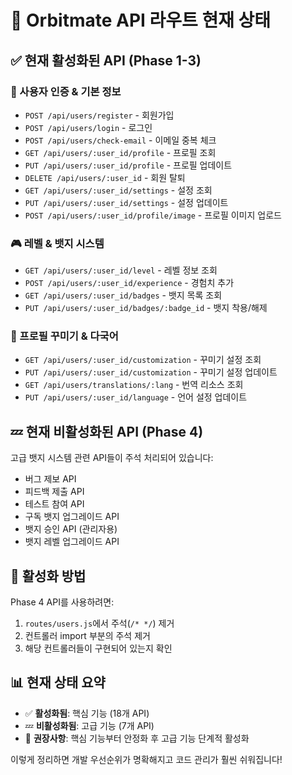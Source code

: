 # 🚀 Orbitmate API 라우트 현재 상태

## ✅ 현재 활성화된 API (Phase 1-3)

### 👤 사용자 인증 & 기본 정보
- `POST /api/users/register` - 회원가입
- `POST /api/users/login` - 로그인
- `POST /api/users/check-email` - 이메일 중복 체크
- `GET /api/users/:user_id/profile` - 프로필 조회
- `PUT /api/users/:user_id/profile` - 프로필 업데이트
- `DELETE /api/users/:user_id` - 회원 탈퇴
- `GET /api/users/:user_id/settings` - 설정 조회
- `PUT /api/users/:user_id/settings` - 설정 업데이트
- `POST /api/users/:user_id/profile/image` - 프로필 이미지 업로드

### 🎮 레벨 & 뱃지 시스템
- `GET /api/users/:user_id/level` - 레벨 정보 조회
- `POST /api/users/:user_id/experience` - 경험치 추가
- `GET /api/users/:user_id/badges` - 뱃지 목록 조회
- `PUT /api/users/:user_id/badges/:badge_id` - 뱃지 착용/해제

### 🎨 프로필 꾸미기 & 다국어
- `GET /api/users/:user_id/customization` - 꾸미기 설정 조회
- `PUT /api/users/:user_id/customization` - 꾸미기 설정 업데이트
- `GET /api/users/translations/:lang` - 번역 리소스 조회
- `PUT /api/users/:user_id/language` - 언어 설정 업데이트

## 💤 현재 비활성화된 API (Phase 4)

고급 뱃지 시스템 관련 API들이 주석 처리되어 있습니다:
- 버그 제보 API
- 피드백 제출 API  
- 테스트 참여 API
- 구독 뱃지 업그레이드 API
- 뱃지 승인 API (관리자용)
- 뱃지 레벨 업그레이드 API

## 🔧 활성화 방법

Phase 4 API를 사용하려면:

1. `routes/users.js`에서 주석(`/* */`) 제거
2. 컨트롤러 import 부분의 주석 제거
3. 해당 컨트롤러들이 구현되어 있는지 확인

## 📊 현재 상태 요약

- ✅ **활성화됨**: 핵심 기능 (18개 API)
- 💤 **비활성화됨**: 고급 기능 (7개 API)
- 🎯 **권장사항**: 핵심 기능부터 안정화 후 고급 기능 단계적 활성화

이렇게 정리하면 개발 우선순위가 명확해지고 코드 관리가 훨씬 쉬워집니다!
